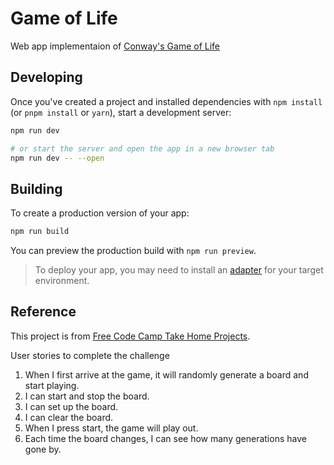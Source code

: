 # Game of Life

Web app implementaion of [Conway's Game of Life](https://en.wikipedia.org/wiki/Conway%27s_Game_of_Life)

## Developing

Once you've created a project and installed dependencies with `npm install` (or `pnpm install` or `yarn`), start a development server:

```bash
npm run dev

# or start the server and open the app in a new browser tab
npm run dev -- --open
```

## Building

To create a production version of your app:

```bash
npm run build
```

You can preview the production build with `npm run preview`.

> To deploy your app, you may need to install an [adapter](https://kit.svelte.dev/docs/adapters) for your target environment.

## Reference

This project is from [Free Code Camp Take Home Projects](https://www.freecodecamp.org/learn/coding-interview-prep/take-home-projects/build-the-game-of-life).

User stories to complete the challenge

1. When I first arrive at the game, it will randomly generate a board and start playing.
2. I can start and stop the board.
3. I can set up the board.
4. I can clear the board.
5. When I press start, the game will play out.
6. Each time the board changes, I can see how many generations have gone by.
